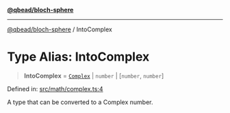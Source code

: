 [**@qbead/bloch-sphere**](../index.md)

***

[@qbead/bloch-sphere](../index.md) / IntoComplex

# Type Alias: IntoComplex

> **IntoComplex** = [`Complex`](../classes/Complex.md) \| `number` \| \[`number`, `number`\]

Defined in: [src/math/complex.ts:4](https://github.com/qbead/bloch-sphere/blob/7e0f69cf2dad7ff45291f70228526b02e73614bb/src/math/complex.ts#L4)

A type that can be converted to a Complex number.
